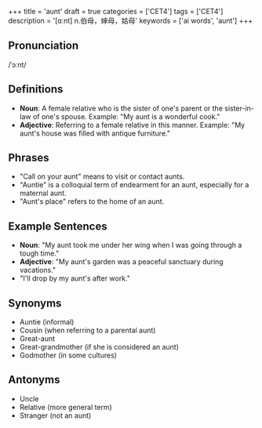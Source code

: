 +++
title = 'aunt'
draft = true
categories = ['CET4']
tags = ['CET4']
description = '[ɑːnt] n.伯母，婶母，姑母'
keywords = ['ai words', 'aunt']
+++

## Pronunciation
/ˈɔːnt/

## Definitions
- **Noun**: A female relative who is the sister of one's parent or the sister-in-law of one's spouse. Example: "My aunt is a wonderful cook."
- **Adjective**: Referring to a female relative in this manner. Example: "My aunt's house was filled with antique furniture."

## Phrases
- "Call on your aunt" means to visit or contact aunts.
- "Auntie" is a colloquial term of endearment for an aunt, especially for a maternal aunt.
- "Aunt's place" refers to the home of an aunt.

## Example Sentences
- **Noun**: "My aunt took me under her wing when I was going through a tough time."
- **Adjective**: "My aunt's garden was a peaceful sanctuary during vacations."
- "I'll drop by my aunt's after work."

## Synonyms
- Auntie (informal)
- Cousin (when referring to a parental aunt)
- Great-aunt
- Great-grandmother (if she is considered an aunt)
- Godmother (in some cultures)

## Antonyms
- Uncle
- Relative (more general term)
- Stranger (not an aunt)
